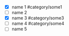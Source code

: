- [x] name 1 #category/some1
- [ ] name 2 
- [x] name 3 #category/some3
- [ ] name 4 #category/some4
- [ ] name 5